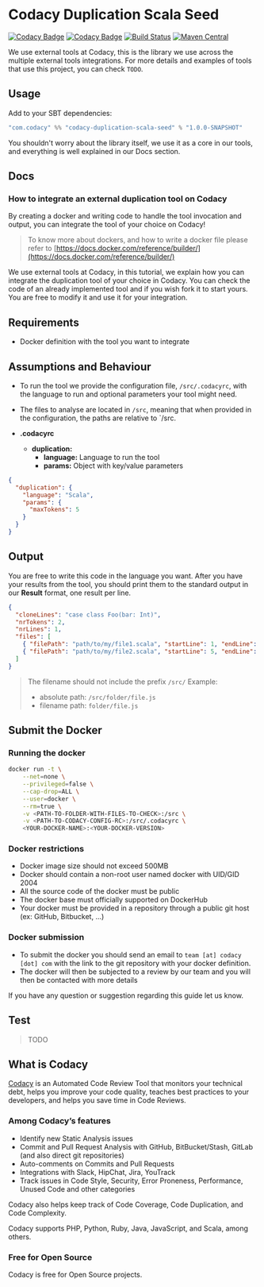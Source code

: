 # Codacy Duplication Scala Seed

[![Codacy Badge](https://api.codacy.com/project/badge/grade/bc3a79d1b12649158a1eb4758e872141)](https://www.codacy.com/app/Codacy/codacy-duplication-scala-seed)
[![Codacy Badge](https://api.codacy.com/project/badge/Coverage/b85f7d351cd44a96ad95dbbff1305ccc)](https://www.codacy.com/app/Codacy/codacy-duplication-scala-seed?utm_source=github.com&utm_medium=referral&utm_content=codacy/codacy-duplication-scala-seed&utm_campaign=Badge_Coverage)
[![Build Status](https://circleci.com/gh/codacy/codacy-duplication-scala-seed.svg?style=shield&circle-token=:circle-token)](https://circleci.com/gh/codacy/codacy-duplication-scala-seed)
[![Maven Central](https://maven-badges.herokuapp.com/maven-central/com.codacy/codacy-duplication-scala-seed_2.12/badge.svg)](https://maven-badges.herokuapp.com/maven-central/com.codacy/codacy-duplication-scala-seed_2.12)

We use external tools at Codacy, this is the library we use across the multiple external tools integrations.
For more details and examples of tools that use this project, you can check
`TODO`.

## Usage

Add to your SBT dependencies:

```scala
"com.codacy" %% "codacy-duplication-scala-seed" % "1.0.0-SNAPSHOT"
```

You shouldn't worry about the library itself, we use it as a core in our tools,
and everything is well explained in our Docs section.

## Docs

### How to integrate an external duplication tool on Codacy

By creating a docker and writing code to handle the tool invocation and output,
you can integrate the tool of your choice on Codacy!

> To know more about dockers, and how to write a docker file please refer to [https://docs.docker.com/reference/builder/](https://docs.docker.com/reference/builder/)

We use external tools at Codacy, in this tutorial, we explain how you can integrate the duplication tool of your choice in Codacy.
You can check the code of an already implemented tool and if you wish fork it to start yours.
You are free to modify it and use it for your integration.

## Requirements

* Docker definition with the tool you want to integrate

## Assumptions and Behaviour

* To run the tool we provide the configuration file, `/src/.codacyrc`, with the language to run and optional parameters your tool might need.
* The files to analyse are located in `/src`, meaning that when provided in the configuration, the paths are relative to `/src.

* **.codacyrc**
  * **duplication:**
    * **language:** Language to run the tool
    * **params:** Object with key/value parameters

```json
{
  "duplication": {
    "language": "Scala",
    "params": {
      "maxTokens": 5
    }
  }
}
```

## Output

You are free to write this code in the language you want.
After you have your results from the tool, you should print them to the standard output in our **Result** format, one result per line.

```json
{
  "cloneLines": "case class Foo(bar: Int)",
  "nrTokens": 2,
  "nrLines": 1,
  "files": [
    { "filePath": "path/to/my/file1.scala", "startLine": 1, "endLine": 2 },
    { "filePath": "path/to/my/file2.scala", "startLine": 5, "endLine": 6 }
  ]
}
```

> The filename should not include the prefix `/src/`
> Example:
> * absolute path: `/src/folder/file.js`
> * filename path: `folder/file.js`

## Submit the Docker

### Running the docker

```sh
docker run -t \
    --net=none \
    --privileged=false \
    --cap-drop=ALL \
    --user=docker \
    --rm=true \
    -v <PATH-TO-FOLDER-WITH-FILES-TO-CHECK>:/src \
    -v <PATH-TO-CODACY-CONFIG-RC>:/src/.codacyrc \
    <YOUR-DOCKER-NAME>:<YOUR-DOCKER-VERSION>
```

### Docker restrictions

* Docker image size should not exceed 500MB
* Docker should contain a non-root user named docker with UID/GID 2004
* All the source code of the docker must be public
* The docker base must officially supported on DockerHub
* Your docker must be provided in a repository through a public git host (ex: GitHub, Bitbucket, ...)

### Docker submission

* To submit the docker you should send an email to `team [at] codacy [dot] com` with the link to the git repository with your docker definition.
* The docker will then be subjected to a review by our team and you will then be contacted with more details

If you have any question or suggestion regarding this guide let us know.

## Test

> TODO

## What is Codacy

[Codacy](https://www.codacy.com/) is an Automated Code Review Tool that monitors your technical debt, helps you improve your code quality, teaches best practices to your developers, and helps you save time in Code Reviews.

### Among Codacy’s features

* Identify new Static Analysis issues
* Commit and Pull Request Analysis with GitHub, BitBucket/Stash, GitLab (and also direct git repositories)
* Auto-comments on Commits and Pull Requests
* Integrations with Slack, HipChat, Jira, YouTrack
* Track issues in Code Style, Security, Error Proneness, Performance, Unused Code and other categories

Codacy also helps keep track of Code Coverage, Code Duplication, and Code Complexity.

Codacy supports PHP, Python, Ruby, Java, JavaScript, and Scala, among others.

### Free for Open Source

Codacy is free for Open Source projects.
